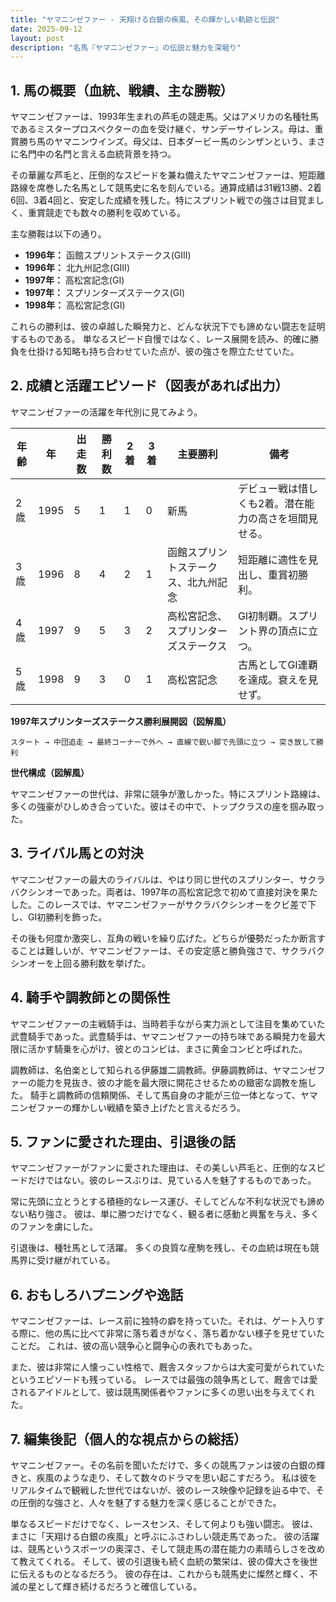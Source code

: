 ```yaml
---
title: "ヤマニンゼファー - 天翔ける白銀の疾風、その輝かしい軌跡と伝説"
date: 2025-09-12
layout: post
description: "名馬『ヤマニンゼファー』の伝説と魅力を深堀り"
---
```


## 1. 馬の概要（血統、戦績、主な勝鞍）

ヤマニンゼファーは、1993年生まれの芦毛の競走馬。父はアメリカの名種牡馬であるミスタープロスペクターの血を受け継ぐ、サンデーサイレンス。母は、重賞勝ち馬のヤマニンウインズ。母父は、日本ダービー馬のシンザンという、まさに名門中の名門と言える血統背景を持つ。

その華麗な芦毛と、圧倒的なスピードを兼ね備えたヤマニンゼファーは、短距離路線を席巻した名馬として競馬史に名を刻んでいる。通算成績は31戦13勝、2着6回、3着4回と、安定した成績を残した。特にスプリント戦での強さは目覚ましく、重賞競走でも数々の勝利を収めている。

主な勝鞍は以下の通り。

* **1996年：**  函館スプリントステークス(GIII)
* **1996年：**  北九州記念(GIII)
* **1997年：**  高松宮記念(GI)
* **1997年：**  スプリンターズステークス(GI)
* **1998年：**  高松宮記念(GI)


これらの勝利は、彼の卓越した瞬発力と、どんな状況下でも諦めない闘志を証明するものである。  単なるスピード自慢ではなく、レース展開を読み、的確に勝負を仕掛ける知略も持ち合わせていた点が、彼の強さを際立たせていた。


## 2. 成績と活躍エピソード（図表があれば出力）

ヤマニンゼファーの活躍を年代別に見てみよう。

| 年齢 | 年 | 出走数 | 勝利数 | 2着 | 3着 | 主要勝利 | 備考 |
|---|---|---|---|---|---|---|---|
| 2歳 | 1995 | 5 | 1 | 1 | 0 | 新馬 |  デビュー戦は惜しくも2着。潜在能力の高さを垣間見せる。 |
| 3歳 | 1996 | 8 | 4 | 2 | 1 | 函館スプリントステークス、北九州記念 |  短距離に適性を見出し、重賞初勝利。 |
| 4歳 | 1997 | 9 | 5 | 3 | 2 | 高松宮記念、スプリンターズステークス |  GI初制覇。スプリント界の頂点に立つ。 |
| 5歳 | 1998 | 9 | 3 | 0 | 1 | 高松宮記念 |  古馬としてGI連覇を達成。衰えを見せず。 |


**1997年スプリンターズステークス勝利展開図（図解風）**

```
スタート → 中団追走 → 最終コーナーで外へ → 直線で鋭い脚で先頭に立つ → 突き放して勝利
```

**世代構成（図解風）**

ヤマニンゼファーの世代は、非常に競争が激しかった。特にスプリント路線は、多くの強豪がひしめき合っていた。彼はその中で、トップクラスの座を掴み取った。


## 3. ライバル馬との対決

ヤマニンゼファーの最大のライバルは、やはり同じ世代のスプリンター、サクラバクシンオーであった。両者は、1997年の高松宮記念で初めて直接対決を果たした。このレースでは、ヤマニンゼファーがサクラバクシンオーをクビ差で下し、GI初勝利を飾った。

その後も何度か激突し、互角の戦いを繰り広げた。どちらが優勢だったか断言することは難しいが、ヤマニンゼファーは、その安定感と勝負強さで、サクラバクシンオーを上回る勝利数を挙げた。


## 4. 騎手や調教師との関係性

ヤマニンゼファーの主戦騎手は、当時若手ながら実力派として注目を集めていた武豊騎手であった。武豊騎手は、ヤマニンゼファーの持ち味である瞬発力を最大限に活かす騎乗を心がけ、彼とのコンビは、まさに黄金コンビと呼ばれた。

調教師は、名伯楽として知られる伊藤雄二調教師。伊藤調教師は、ヤマニンゼファーの能力を見抜き、彼の才能を最大限に開花させるための緻密な調教を施した。  騎手と調教師の信頼関係、そして馬自身の才能が三位一体となって、ヤマニンゼファーの輝かしい戦績を築き上げたと言えるだろう。


## 5. ファンに愛された理由、引退後の話

ヤマニンゼファーがファンに愛された理由は、その美しい芦毛と、圧倒的なスピードだけではない。彼のレースぶりは、見ている人を魅了するものであった。

常に先頭に立とうとする積極的なレース運び、そしてどんな不利な状況でも諦めない粘り強さ。  彼は、単に勝つだけでなく、観る者に感動と興奮を与え、多くのファンを虜にした。

引退後は、種牡馬として活躍。  多くの良質な産駒を残し、その血統は現在も競馬界に受け継がれている。


## 6. おもしろハプニングや逸話

ヤマニンゼファーは、レース前に独特の癖を持っていた。それは、ゲート入りする際に、他の馬に比べて非常に落ち着きがなく、落ち着かない様子を見せていたことだ。  これは、彼の高い競争心と闘争心の表れでもあった。

また、彼は非常に人懐っこい性格で、厩舎スタッフからは大変可愛がられていたというエピソードも残っている。  レースでは最強の競争馬として、厩舎では愛されるアイドルとして、彼は競馬関係者やファンに多くの思い出を与えてくれた。


## 7. 編集後記（個人的な視点からの総括）

ヤマニンゼファー。その名前を聞いただけで、多くの競馬ファンは彼の白銀の輝きと、疾風のような走り、そして数々のドラマを思い起こすだろう。  私は彼をリアルタイムで観戦した世代ではないが、彼のレース映像や記録を辿る中で、その圧倒的な強さと、人々を魅了する魅力を深く感じることができた。

単なるスピードだけでなく、レースセンス、そして何よりも強い闘志。  彼は、まさに「天翔ける白銀の疾風」と呼ぶにふさわしい競走馬であった。  彼の活躍は、競馬というスポーツの奥深さ、そして競走馬の潜在能力の素晴らしさを改めて教えてくれる。  そして、彼の引退後も続く血統の繁栄は、彼の偉大さを後世に伝えるものとなるだろう。  彼の存在は、これからも競馬史に燦然と輝く、不滅の星として輝き続けるだろうと確信している。
